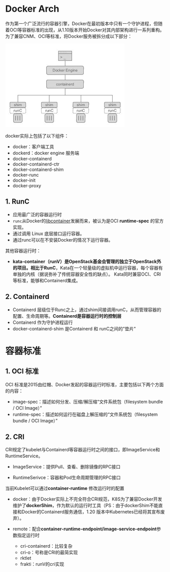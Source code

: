 # Docker Arch

作为第一个广泛流行的容器引擎，Docker在最初版本中只有一个守护进程，但随着OCI等容器标准的出现，从1.10版本开始Docker对其内部架构进行一系列重构。为了兼容CNM、OCI等标准，将Docker服务被拆分成以下部分：

![](../../../images/Docker/docker-arch.png)



docker实际上包括了以下组件：

- docker：客户端工具
- dockerd：docker engine 服务端
- docker-containerd
- docker-containerd-ctr
- docker-containerd-shim
- docker-runc
- docker-init
- docker-proxy



## 1. RunC

- 应用最广泛的容器运行时
- `runc`从Docker的[libcontainer](https://github.com/docker/libcontainer)发展而来，被认为是OCI  **runtime-spec** 的官方实现。
- 通过调用 Linux 底层接口运行容器。
- 通过runc可以在不安装Docker的情况下运行容器。

其他容器运行时：

- **kata-container（runV）**是OpenStack基金会管理的独立于OpenStack外的项目。相比于**RunC**，Kata在一个轻量级的虚拟机中运行容器，每个容器有单独的内核（据说弥补了传统容器安全性的缺点）。 Kata同时兼容OCI、CRI等标准，能够和Containerd集成。

## 2. Containerd

- Containerd 层级位于Runc之上，通过shim间接调用runC，从而管理容器的配置、生命周期等。**Containerd是容器运行时的控制层**
- Containerd 作为守护进程运行
-  docker-containerd-shim 是Containerd 和 runC之间的"垫片"



# 容器标准

## 1. OCI 标准

OCI 标准是2015由红帽、Docker发起的容器运行时标准，主要包括以下两个方面的内容：

- image-spec：描述如何分发、压缩/解压缩“文件系统包（filesystem bundle / OCI Image）”
- runtime-spec：描述如何运行在磁盘上解压缩的“文件系统包（filesystem bundle / OCI Image）”

## 2. CRI

CRI规定了kubelet与Containerd等容器运行时之间的接口，即ImageService和RuntimeService。

- ImageService：提供Pull、查看、删除镜像的RPC接口

- RuntimeSerivce：容器和Pod生命周期管理的RPC接口

当前Kubelet可以通过**container-runtime** 修改运行时的配置

- docker：由于Docker实际上不完全符合CRI规范，K8S为了兼容Docker开发维护了**dockerShim**，作为默认的运行时工具（PS：由于dockerShim不能直接和Docker的Containerd服务通信，1.20 版本中Kubernetes已经将其宣布废弃）。

- remote：配合**container-runtime-endpoint/image-service-endpoint**参数指定运行时

  - cri-containerd：比较复杂  
  - cri-o：号称是CRI的最简实现
  - rktlet
  - frakti：runV的cri实现
  
  



